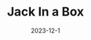---
layout: default
modal-id: 4
title: Jack In a Box
short-caption: Jack In a Box
date: 2023-12-1
img: Jack_In_Box.gif
alt: image-alt
project-date: 2023-12-1
category: Dynamics, Simulation
github: https://github.com/JihaiZhao/Jack-In-a-Box
description: <br><h4><strong>Overview</strong></h4><p>The goal of this project is to simulate a jack bouncing inside of a moving box. The drawing below shows the configuration and transformation of frames I used. For simulation, I simulate the jack starting at the center of the box with zero initial velocity and zero theta for 10 seconds with a time step of 0.01s.</p><br><h4><strong>Drawing of the system</strong></h4><img class="img-responsive" src="img/me314/drawing.jpg" alt="profile-pic" /><p>Frame W is the world frame, frame A is the frame of the center of box, frame B is the frame of the center of the jack. g_B1, g_B2, g_B3, g_B4 are the transformations from frame B to the four edges of the jack. </p><br><h4><strong>Calculation description</strong></h4><p>Lagrangian equation of the system <span>:</span> L = KE - V. For kinetic energy, first get the body velocity of the box by calculating their rigid body transformation to world frame. Next convert this 4 by 4 matrix to a 6 by 1 vector and last calculate KE. (I assume the center of the mass is the center of the geometry). Last, use the same method for the jack.</p>$$\ KE = \frac{1}{2}⋅ω^T⋅I⋅ω$$</br><p>For potential energy, get the y value of the box relative to world frame and use the same method for the jack</p>$$\ V=mgh$$<p>Euler-Lagrange:</p>$$\ \frac{∂}{∂t}\frac{∂L}{∂\dot{q}}−\frac{∂L}{∂q}=F$$<p>The constrains:There are a total of 16 constraints for this system. They are each edge of the jack reach the four sides of the box.</p><p>The external force:I tried different magnitudes of force, and I found the two blow works best for me.</p>$$\ F_y = m_{box} * g *1.012$$ $$\ F_theta = m_{box} * g * 0.5$$<p>The impact update law:</p><img class="img-responsive" src="img/me314/impact_law.png" alt="profile-pic" /><p>The impact happened when one edge of the jack collided with one side of the box. P is the momentum; H is the Hamiltonian of the system. After defining the 16 constrains of the system, evaluate the related expressions at $$\ τ^+$$ and $$\ τ^-$$ and solve them for $$\ \dot{q}(τ+)$$, and the results will be the impact update rules. With the symbolic solutions for impact update, we can numerically evaluate them and define a 	function for the impact update in the simulation loop. </p></br></br>
---
